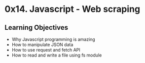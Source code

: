 # 0x14. Javascript - Web scraping

## Learning Objectives

- Why Javascript programming is amazing
- How to manipulate JSON data
- How to use request and fetch API
- How to read and write a file using fs module
